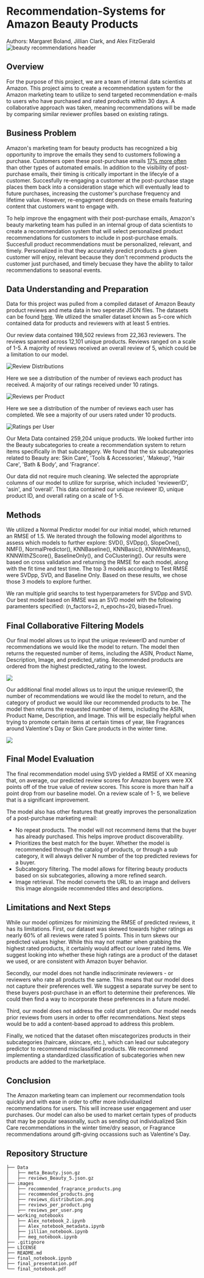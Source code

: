 # Recommendation-Systems for Amazon Beauty Products
Authors: Margaret Boland, Jillian Clark, and Alex FitzGerald
![beauty recommendations header](images/personalized_beauty_product_recommendations_header.png)
## Overview
For the purpose of this project, we are a team of internal data scientists at Amazon. This project aims to create a recommendation system for the Amazon marketing team to utilize to send targeted recommendation e-mails to users who have purchased and rated products within 30 days. A collaborative approach was taken, meaning recommendations will be made by comparing similar reviewer profiles based on existing ratings. 

## Business Problem
Amazon's marketing team for beauty products has recognized a big opportunity to improve the emails they send to customers following a purchase. Customers open these post-purchase emails [17% more often](https://www.klaviyo.com/blog/post-purchase-emails) than other types of automated emails. In addition to the visibility of post-purchase emails, their timing is critically important in the lifecyle of a customer. Succesfully re-engaging a customer at the post-purchase stage places them back into a consideration stage which will eventually lead to future purchases, increasing the customer's purchase frequency and lifetime value. However, re-engagment depends on these emails featuring content that customers want to engage with.

To help improve the engagment with their post-purchase emails, Amazon's beauty marketing team has pulled in an internal group of data scientists to create a recommendation system that will select personalized product recommendations for customers to include in post-purchase emails. Succesfull product recommendations must be personalized, relevant, and timely. Personalized in that they accurately predict products a given customer will enjoy, relevant because they don't recommend products the customer just purchased, and timely becuase they have the ability to tailor recommendations to seasonal events.

## Data Understanding and Preparation
Data for this project was pulled from a compiled dataset of Amazon Beauty product reviews and meta data in two seperate JSON files. The datasets can be found [here](http://jmcauley.ucsd.edu/data/amazon/links.html). We utlized the smaller dataset known as 5-core which contained data for products and reviewers with at least 5 entries. 

Our review data contained 198,502 reviews from 22,363 reviewers. The reviews spanned across 12,101 unique products. Reviews ranged on a scale of 1-5. A majority of reviews received an overall review of 5, which could be a limitation to our model. 

![Review Distributions](./images/reviews_distribution.png)

Here we see a distribution of the number of reviews each product has received. A majority of our ratings received under 10 ratings.

![Reviews per Product](./images/reviews_per_product.png)

Here we see a distribution of the number of reviews each user has completed. We see a majority of our users rated under 10 products.

![Ratings per User](./images/reviews_per_user.png)

Our Meta Data contained 259,204 unique products. We looked further into the Beauty subcategories to create a recommendation system to return items specifically in that subcategory. We found that the six subcategories related to Beauty are: Skin Care', 'Tools & Accessories', 'Makeup', 'Hair Care', 'Bath & Body', and 'Fragrance'.

Our data did not require much cleaning. We selected the appropriate columns of our model to utilize for surprise, which included 'reviewerID', 'asin', and 'overall'. This data contained our unique reviewer ID, unique product ID, and overall rating on a scale of 1-5.

## Methods

We utilized a Normal Predictor model for our initial model, which returned an RMSE of 1.5. We iterated through the following model algorithms to assess which models to further explore: SVD(), SVDpp(), SlopeOne(), NMF(), NormalPredictor(), KNNBaseline(), KNNBasic(), KNNWithMeans(), KNNWithZScore(), BaselineOnly(), and CoClustering(). Our results were based on cross validation and returning the RMSE for each model, along with the fit time and test time. The top 3 models according to Test RMSE were SVDpp, SVD, and Baseline Only. Based on these results, we chose those 3 models to explore further.

We ran multiple grid searchs to test hyperparameters for SVDpp and SVD. Our best model based on RMSE was an SVD model with the following paramenters specified: (n_factors=2, n_epochs=20, biased=True).


## Final Collaborative Filtering Models

Our final model allows us to input the unique reviewerID and number of recommendations we would like the model to return. The model then returns the requested number of items, including the ASIN, Product Name, Description, Image, and predicted_rating. Recommended products are ordered from the highest predicted_rating to the lowest.

![](./images/recommended_products.png)

Our additional final model allows us to input the unique reviewerID, the number of recommendations we would like the model to return, and the category of product we would like our recommended products to be. The model then returns the requested number of items, including the ASIN, Product Name, Description, and Image. This will be especially helpful when trying to promote certain items at certain times of year, like Fragrances around Valentine's Day or Skin Care products in the winter time. 

![](./images/recommended_fragrance_products.png)

## Final Model Evaluation
The final recommendation model using  SVD yielded a RMSE of XX meaning that, on average, our predicted review scores for Amazon buyers were XX points off of the true value of review scores. This score is more than half a point drop from our baseline model. On a review scale of 1- 5, we believe that is a significant improvement. 

The model also has other features that greatly improves the personalization of a post-purchase marketing email: 
- No repeat products. The model will not recommend items that the buyer has already purchased. This helps improve product discoverability. 
- Prioritizes the best match for the buyer. Whether the model is recommended through the catalog of products, or through a sub category, it will always deliver N number of the top predicted reviews for a buyer. 
- Subcategory filtering. The model allows for filtering beauty products based on six subcategories, allowing a more refined search. 
- Image retrieval. The model converts the URL to an image and delivers this image alongside recommended titles and descriptions.

## Limitations and Next Steps
While our model optimizes for minimizing the RMSE of predicted reviews, it has its limitations. First, our dataset was skewed towards higher ratings as nearly 60% of all reviews were rated 5 points. This in turn skews our predicted values higher. While this may not matter when grabbing the highest rated products, it certainly would affect our lower rated items. We suggest looking into whether these high ratings are a product of the dataset we used, or are consistent with Amazon buyer behavior. 

Secondly,  our model does not handle indiscriminate reviewers - or reviewers who rate all products the same. This means that our model does not capture their preferences well. We suggest a separate survey be sent to these buyers post-purchase in an effort to determine their preferences. We could then find a way to incorporate these preferences in a future model. 

Third, our model does not address the cold start problem. Our model needs prior reviews from users in order to offer recommendations. Next steps would be to add a content-based approad to address this problem.

Finally, we noticed that the dataset often miscategorizes products in their subcategories (haircare, skincare, etc.), which can lead our subcategory predictor to recommend misclassified products. We recommend implementing a standardized classification of subcategories when new products are added to the marketplace. 

## Conclusion

The Amazon marketing team can implement our recommendation tools quickly and with ease in order to offer more individualized recommendations for users. This will increase user engagement and user purchases. Our model can also be used to market certain types of products that may be popular seasonally, such as sending out individualized Skin Care recommendations in the winter time/dry season, or Fragrance recommendations around gift-giving occassions such as Valentine's Day.

## Repository Structure
```
├── Data
│   ├── meta_Beauty.json.gz
│   ├── reviews_Beauty_5.json.gz
├── images
│   ├── recommended_fragrance_products.png
│   ├── recommended_products.png
│   ├── reviews_distribution.png
│   ├── reviews_per_product.png
│   ├── reviews_per_user.png
├── working_notebooks
│   ├── Alex_notebook_2.ipynb
│   ├── Alex_notebook_metadata.ipynb
│   ├── jillian_notebook.ipynb
│   ├── meg_notebook.ipynb
├── .gitignore
├── LICENSE
├── README.md
├── final_notebook.ipynb
├── final_presentation.pdf
└── final_notebook.pdf
```

